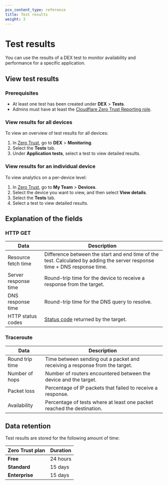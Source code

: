 ```yaml
---
pcx_content_type: reference
title: Test results
weight: 3
---
```


# Test results

You can use the results of a DEX test to monitor availability and performance for a specific application.

## View test results

### Prerequisites

- At least one test has been created under **DEX** > **Tests**.
- Admins must have at least the [Cloudflare Zero Trust Reporting role](/cloudflare-one/roles-permissions/#zero-trust-roles).

### View results for all devices

To view an overview of test results for all devices:

1. In [Zero Trust](https://one.dash.cloudflare.com/), go to **DEX** > **Monitoring**.
2. Select the **Tests** tab.
3. Under **Application tests**, select a test to view detailed results.

### View results for an individual device

To view analytics on a per-device level:

1. In [Zero Trust](https://one.dash.cloudflare.com/), go to **My Team** > **Devices**.
2. Select the device you want to view, and then select **View details**.
3. Select the **Tests** tab.
4. Select a test to view detailed results.

## Explanation of the fields

### HTTP GET

| Data | Description |
| ----------- | ----------- |
| Resource fetch time | Difference between the start and end time of the test. Calculated by adding the server response time + DNS response time. |
| Server response time | Round-trip time for the device to receive a response from the target. |
| DNS response time | Round-trip time for the DNS query to resolve. |
| HTTP status codes | [Status code](https://developer.mozilla.org/en-US/docs/Web/HTTP/Status) returned by the target. |

### Traceroute

| Data | Description |
| ----------- | ----------- |
| Round trip time | Time between sending out a packet and receiving a response from the target. |
| Number of hops | Number of routers encountered between the device and the target. |
| Packet loss | Percentage of IP packets that failed to receive a response. |
| Availability | Percentage of tests where at least one packet reached the destination. |

## Data retention

Test results are stored for the following amount of time:

| Zero Trust plan | Duration   |
| --------------- | ---------- |
| **Free**        | 24 hours   |
| **Standard**    | 15 days    |
| **Enterprise**  | 15 days    |
